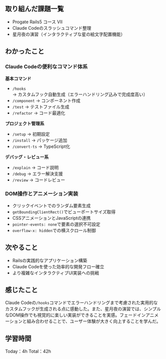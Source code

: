 ## 取り組んだ課題一覧
- Progate Rails5 コース VII
- Claude Codeのスラッシュコマンド整理
- 星月夜の演習（インタラクティブな星の絵文字配置機能）

## わかったこと
### Claude Codeの便利なコマンド体系
**基本コマンド**
- `/hooks` → カスタムフック自動生成（エラーハンドリング込みで完成度高い）
- `/component` → コンポーネント作成
- `/test` → テストファイル生成
- `/refactor` → コード最適化

**プロジェクト管理系**
- `/setup` → 初期設定
- `/install` → パッケージ追加
- `/convert-ts` → TypeScript化

**デバッグ・レビュー系**
- `/explain` → コード説明
- `/debug` → エラー解決支援
- `/review` → コードレビュー

### DOM操作とアニメーション実装
- クリックイベントでのランダム要素生成
- `getBoundingClientRect()`でビューポートサイズ取得
- CSSアニメーションとJavaScriptの連携
- `pointer-events: none`で要素の選択不可設定
- `overflow-x: hidden`での横スクロール制御

## 次やること
- Railsの実践的なアプリケーション構築
- Claude Codeを使った効率的な開発フロー確立
- より複雑なインタラクティブUI実装への挑戦

## 感じたこと
Claude Codeの`/hooks`コマンドでエラーハンドリングまで考慮された実用的なカスタムフックが生成される点に感動した。また、星月夜の演習では、シンプルなDOM操作でも視覚的に楽しい実装ができることを実感。フェードインアニメーションと組み合わせることで、ユーザー体験が大きく向上することを学んだ。

## 学習時間
Today：4h
Total：42h